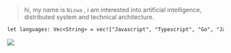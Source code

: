 > hi, my name is `Nizwa` , i am interested into artificial intelligence, distributed system and technical architecture.
```txt
let languages: Vec<String> = vec!["Javascript", "Typescript", "Go", "Java", "Rust", "Python", "Others"];
```

<img align="left" src="https://visitor-badge.laobi.icu/badge?page_id=MMADUs.MMADUs" />
